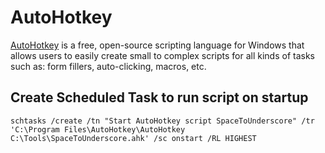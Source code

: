 # AutoHotkey

[AutoHotkey](https://www.autohotkey.com/) is a free, open-source scripting language for Windows that allows users to easily create small to complex scripts for all kinds of tasks such as: form fillers, auto-clicking, macros, etc.


## Create Scheduled Task to run script on startup

```shell
schtasks /create /tn "Start AutoHotkey script SpaceToUnderscore" /tr 'C:\Program Files\AutoHotkey\AutoHotkey C:\Tools\SpaceToUnderscore.ahk' /sc onstart /RL HIGHEST
```